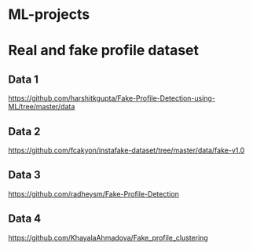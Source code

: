 # ML-projects

# Real and fake profile dataset

## Data 1

https://github.com/harshitkgupta/Fake-Profile-Detection-using-ML/tree/master/data

## Data 2

https://github.com/fcakyon/instafake-dataset/tree/master/data/fake-v1.0

## Data 3

https://github.com/radheysm/Fake-Profile-Detection

## Data 4

https://github.com/KhayalaAhmadova/Fake_profile_clustering
